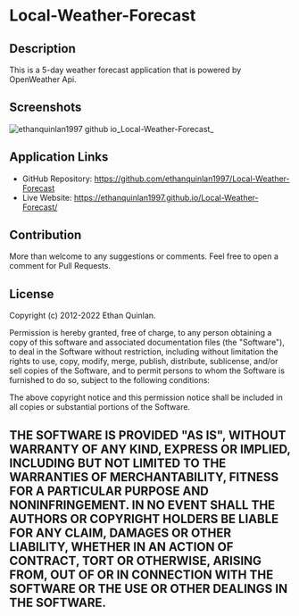 # Local-Weather-Forecast


## Description
This is a 5-day weather forecast application that is powered by OpenWeather Api.



## Screenshots

![ethanquinlan1997 github io_Local-Weather-Forecast_](https://user-images.githubusercontent.com/111590402/203209884-a2e96b15-60a9-4eca-b207-2205533e70ec.png)

## Application Links

- GitHub Repository: https://github.com/ethanquinlan1997/Local-Weather-Forecast
- Live Website: https://ethanquinlan1997.github.io/Local-Weather-Forecast/



## Contribution

More than welcome to any suggestions or comments. Feel free to open a comment for Pull Requests. 

## License

Copyright (c) 2012-2022 Ethan Quinlan.

Permission is hereby granted, free of charge, to any person obtaining
a copy of this software and associated documentation files (the
"Software"), to deal in the Software without restriction, including
without limitation the rights to use, copy, modify, merge, publish,
distribute, sublicense, and/or sell copies of the Software, and to
permit persons to whom the Software is furnished to do so, subject to
the following conditions:

The above copyright notice and this permission notice shall be
included in all copies or substantial portions of the Software.

THE SOFTWARE IS PROVIDED "AS IS", WITHOUT WARRANTY OF ANY KIND,
EXPRESS OR IMPLIED, INCLUDING BUT NOT LIMITED TO THE WARRANTIES OF
MERCHANTABILITY, FITNESS FOR A PARTICULAR PURPOSE AND
NONINFRINGEMENT. IN NO EVENT SHALL THE AUTHORS OR COPYRIGHT HOLDERS BE
LIABLE FOR ANY CLAIM, DAMAGES OR OTHER LIABILITY, WHETHER IN AN ACTION
OF CONTRACT, TORT OR OTHERWISE, ARISING FROM, OUT OF OR IN CONNECTION
WITH THE SOFTWARE OR THE USE OR OTHER DEALINGS IN THE SOFTWARE.
---